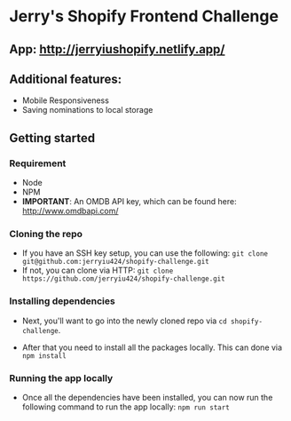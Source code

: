 # Jerry's Shopify Frontend Challenge

## **App**: http://jerryiushopify.netlify.app/

## Additional features:
- Mobile Responsiveness 
- Saving nominations to local storage

## Getting started
### Requirement
- Node
- NPM
- **IMPORTANT**: An OMDB API key, which can be found here: http://www.omdbapi.com/

### Cloning the repo
- If you have an SSH key setup, you can use the following:
`git clone git@github.com:jerryiu424/shopify-challenge.git`
- If not, you can clone via HTTP:
`git clone https://github.com/jerryiu424/shopify-challenge.git`

### Installing dependencies
- Next, you'll want to go into the newly cloned repo via `cd shopify-challenge`. 

- After that you need to install all the packages locally. This can done via `npm install`

### Running the app locally
- Once all the dependencies have been installed, you can now run the following command to run the app locally: `npm run start`
